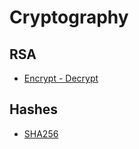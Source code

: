 # Cryptography

## RSA

- [Encrypt - Decrypt](./rsa_encrypt_decrypt.md)

## Hashes

- [SHA256](./sha.md)

